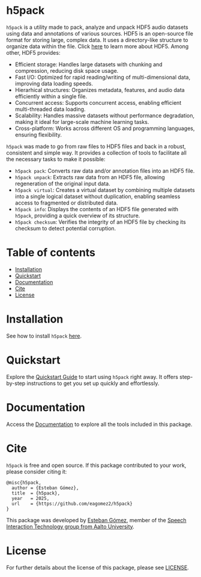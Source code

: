 # h5pack
`h5pack` is a utility made to pack, analyze and unpack HDF5 audio datasets using data and annotations of various sources. HDF5 is an open-source file format for storing large, complex data. It uses a directory-like structure to organize data within the file. Click <a href="https://www.hdfgroup.org/solutions/hdf5/" target="_blank">here</a> to learn more about HDF5. Among other, HDF5 provides:

- Efficient storage: Handles large datasets with chunking and compression, reducing disk space usage.
- Fast I/O: Optimized for rapid reading/writing of multi-dimensional data, improving data loading speeds.
- Hierarhical structures: Organizes metadata, features, and audio data efficiently within a single file.
- Concurrent access: Supports concurrent access, enabling efficient multi-threaded data loading.
- Scalability: Handles massive datasets without performance degradation, making it ideal for large-scale machine learning tasks.
- Cross-platform: Works across different OS and programming languages, ensuring flexibility.

`h5pack` was made to go from raw files to HDF5 files and back in a robust, consistent and simple way. It provides a collection of tools to facilitate all the necessary tasks to make it possible:

- `h5pack pack`: Converts raw data and/or annotation files into an HDF5 file.
- `h5pack unpack`: Extracts raw data from an HDF5 file, allowing regeneration of the original input data.
- `h5pack virtual`: Creates a virtual dataset by combining multiple datasets into a single logical dataset without duplication, enabling seamless access to fragmented or distributed data.
- `h5pack info`: Displays the contents of an HDF5 file generated with `h5pack`, providing a quick overview of its structure.
- `h5pack checksum`: Verifies the integrity of an HDF5 file by checking its checksum to detect potential corruption.

# Table of contents
- [Installation](#installation)
- [Quickstart](#quickstart)
- [Documentation](#documentation)
- [Cite](#cite)
- [License](#license)

# Installation
See how to install `h5pack` <a href="https://eagomez2.github.io/h5pack/install/" target="_blank">here</a>.

# Quickstart
Explore the <a href="https://eagomez2.github.io/h5pack/quickstart/" target="_blank">Quickstart Guide</a> to start using `h5pack` right away. It offers step-by-step instructions to get you set up quickly and effortlessly.

# Documentation
Access the <a href="https://eagomez2.github.io/h5pack/" target="_blank">Documentation</a> to explore all the tools included in this package.

# Cite
`h5pack` is free and open source. If this package contributed to your work, please consider citing it:

```
@misc{h5pack,
  author = {Esteban Gómez},
  title  = {h5pack},
  year   = 2025,
  url    = {https://github.com/eagomez2/h5pack}
}
```

This package was developed by <a href="https://estebangomez.me/" target="_blank">Esteban Gómez</a>, member of the <a href="https://www.aalto.fi/en/department-of-information-and-communications-engineering/speech-interaction-technology" target="_blank">Speech Interaction Technology group from Aalto University</a>.

# License
For further details about the license of this package, please see [LICENSE](LICENSE).
